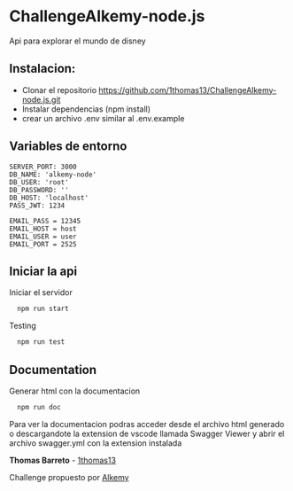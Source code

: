
# ChallengeAlkemy-node.js

Api para explorar el mundo de disney


## Instalacion: 

 - Clonar el repositorio https://github.com/1thomas13/ChallengeAlkemy-node.js.git
 - Instalar dependencias (npm install)
 - crear un archivo .env similar al .env.example


## Variables de entorno


```
SERVER_PORT: 3000
DB_NAME: 'alkemy-node'
DB_USER: 'root'
DB_PASSWORD: ''
DB_HOST: 'localhost'
PASS_JWT: 1234

EMAIL_PASS = 12345
EMAIL_HOST = host
EMAIL_USER = user
EMAIL_PORT = 2525
```
## Iniciar la api

Iniciar el servidor

```bash
  npm run start
```

Testing

```bash
  npm run test
```


## Documentation

Generar html con la documentacion

```bash
  npm run doc
```

Para ver la documentacion podras acceder desde el archivo html generado o descargandote la extension de vscode llamada Swagger Viewer y abrir el archivo swagger.yml con la extension instalada




**Thomas Barreto** - [1thomas13](https://gitlab.com/1thomas13) 

Challenge propuesto por [Alkemy](https://www.alkemy.org/)
